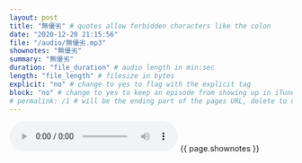 ```yaml
---
layout: post
title: "無優劣" # quotes allow forbidden characters like the colon
date: "2020-12-20 21:15:56"
file: "/audio/無優劣.mp3"
shownotes: "無優劣"
summary: "無優劣"
duration: "file_duration" # audio length in min:sec
length: "file_length" # filesize in bytes
explicit: "no" # change to yes to flag with the explicit tag
block: "no" # change to yes to keep an episode from showing up in iTunes
# permalink: /1 # will be the ending part of the pages URL, delete to default to the title
---
```


<audio controls>
<source src="{{site.url}}{{site.baseurl}}{{ page.file }}" type="audio/x-mp3">
Your browser does not support the audio element.
</audio>
{{ page.shownotes }}
